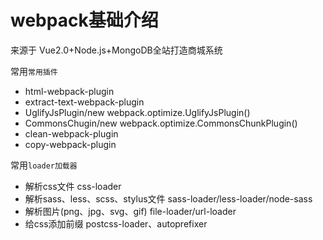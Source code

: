 # webpack基础介绍
来源于 Vue2.0+Node.js+MongoDB全站打造商城系统

常用`常用插件`
- html-webpack-plugin
- extract-text-webpack-plugin
- UglifyJsPlugin/new webpack.optimize.UglifyJsPlugin()
- CommonsChugin/new webpack.optimize.CommonsChunkPlugin()
- clean-webpack-plugin
- copy-webpack-plugin

常用`loader加载器`
- 解析css文件  css-loader
- 解析sass、less、scss、stylus文件  sass-loader/less-loader/node-sass
- 解析图片(png、jpg、svg、gif)   file-loader/url-loader
- 给css添加前缀  postcss-loader、autoprefixer


